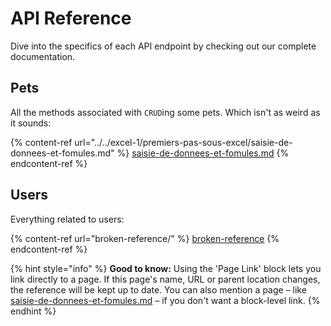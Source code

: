 # API Reference

Dive into the specifics of each API endpoint by checking out our complete documentation.

## Pets

All the methods associated with `CRUD`ing some pets. Which isn't as weird as it sounds:

{% content-ref url="../../excel-1/premiers-pas-sous-excel/saisie-de-donnees-et-fomules.md" %}
[saisie-de-donnees-et-fomules.md](../../excel-1/premiers-pas-sous-excel/saisie-de-donnees-et-fomules.md)
{% endcontent-ref %}

## Users

Everything related to users:

{% content-ref url="broken-reference/" %}
[broken-reference](broken-reference/)
{% endcontent-ref %}

{% hint style="info" %}
**Good to know:** Using the 'Page Link' block lets you link directly to a page. If this page's name, URL or parent location changes, the reference will be kept up to date. You can also mention a page – like [saisie-de-donnees-et-fomules.md](../../excel-1/premiers-pas-sous-excel/saisie-de-donnees-et-fomules.md "mention") – if you don't want a block-level link.
{% endhint %}
